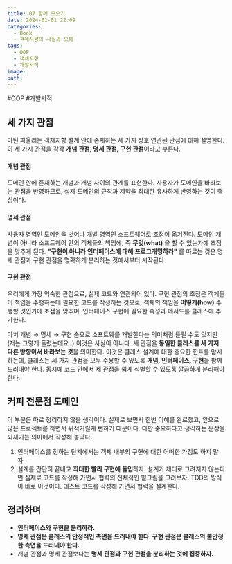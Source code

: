 ```yaml
---
title: 07 함께 모으기
date: 2024-01-01 22:09
categories:
  - Book
  - 객체지향의 사실과 오해
tags:
  - OOP
  - 객체지향
  - 개발서적
image: 
path:
---
```

#OOP #개발서적 

## 세 가지 관점
마틴 파울러는 객체지향 설계 안에 존재하는 세 가지 상호 연관된 관점에 대해 설명한다. 이 세 가지 관점을 각각 **개념 관점, 명세 관점, 구현 관점**이라고 부른다.

#### 개념 관점
도메인 안에 존재하는 개념과 개념 사이의 관계를 표현한다. 사용자가 도메인을 바라보는 관점을 반영하므로, 실제 도메인의 규칙과 제약을 최대한 유사하게 반영하는 것이 핵심이다.

#### 명세 관점
사용자 영역인 도메인을 벗어나 개발 영역인 소프트웨어로 초점이 옮겨진다. 도메인 개념이 아니라 소프트웨어 안의 객체들의 책임에, 즉 **무엇(what)** 을 할 수 있는가에 초점을 맞추게 된다. **"구현이 아니라 인터페이스에 대해 프로그래밍하라"** 를 따르는 것은 명세 관점과 구현 관점을 명확하게 분리하는 것에서부터 시작된다.

#### 구현 관점
우리에게 가장 익숙한 관점으로, 실제 코드와 연관되어 있다. 구현 관점의 초점은 객체들이 책임을 수행하는데 필요한 코드를 작성하는 것으로, 객체의 책임을 **어떻게(how)** 수행할 것인가에 초점을 맞추며, 인터페이스 구현에 필요한 속성과 메서드를 클래스에 추가한다.

마치 개념 → 명세 → 구현 순으로 소프트웨를 개발한다는 의미처럼 들릴 수도 있지만(저는 그렇게 들렸는데요..) 이것은 사실이 아니다. 세 관점을 **동일한 클래스를 세 가지 다른 방향이서 바라보는 것**을 의미한다.
이것은 클래스 설계에 대한 중요한 힌트를 암시하는데, 클래스는 세 가지 관점을 모두 수용할 수 있도록 **개념, 인터페이스, 구현**을 함께 드러내야 한다. 동시에 코드 안에서 세 관점을 쉽게 식별할 수 있도록 깔끔하게 분리해야 한다.

## 커피 전문점 도메인
이 부분은 따로 정리하지 않을 생각이다. 실제로 보면서 한번 이해를 완료했고, 앞으로 많은 프로젝트를 하면서 뒤적거릴게 뻔하기 때문이다. 다만 중요하다고 생각하는 문장을 되새기는 의미에서 작성해 놓았다.

1. 인터페이스를 정하는 단계에서는 객체 내부의 구현에 대한 어떠한 가정도 하지 말자.
2. 설계를 간단히 끝내고 **최대한 빨리 구현에 돌입**하자. 설계가 제대로 그려지지 않는다면 실제로 코드를 작성해 가면서 협력의 전체적인 밑그림을 그려보자. TDD의 방식이 바로 이것이다. 테스트 코드를 작성해 가면서 협력을 설계한다.

## 정리하며
+ **인터페이스와 구현을 분리하라.**
+ **명세 관점은 클래스의 안정적인 측면을 드러내야 한다. 구현 관점은 클래스의 불안정한 측면을 드러내야 한다.**
+ 개념 관점과 명세 관점보다는 **명세 관점과 구현 관점을 분리하는 것에 집중하자.**

